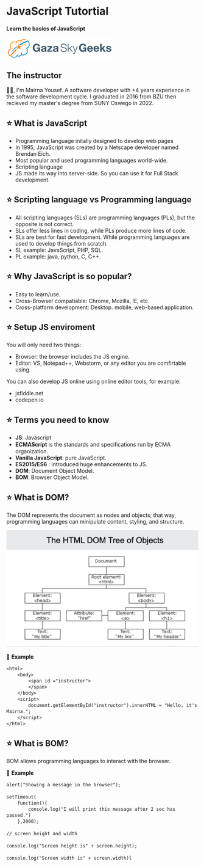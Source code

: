 # JavaScript Tutortial
#### Learn the basics of JavaScript


![GSG](/Day1/assets/gsk.png)

##  The instructor 
 👋🏼, I'm Mairna Yousef. A software developer with +4 years experience in the software development cycle. I graduated in 2016 from BZU then recieved my master's degree from SUNY Oswego in 2022. 

## ⭐️ What is JavaScript
* Programming language initally designed to develop web pages
* In 1995, JavaScript was created by a Netscape developer named Brendan Eich.
* Most popular and used programming languages world-wide.
* Scripting language
* JS made its way into server-side. So you can use it for Full Stack development. 

## ⭐️ Scripting language vs Programming language
* All scripting languages (SLs) are programming languages (PLs), but the opposite is not correct.
* SLs offer less lines in coding, while PLs produce more lines of code.
* SLs are best for fast development. While programming languages are used to develop things from scratch.
*  SL example: JavaScript, PHP, SQL. 
* PL example: java, python, C, C++.


## ⭐️ Why JavaScript is so popular?

* Easy to learn/use.
* Cross-Browser compatiable: Chrome, Mozilla, IE, etc.
* Cross-platform development: Desktop. mobile, web-based application. 

## ⭐️ Setup JS enviroment
You will only need two things:
* Browser: the browser includes the JS engine.
* Editor: VS, Notepad++, Webstorm, or any editor you are comfirtable using. 

You can also develop JS online using online editor tools, for example: 
* jsfiddle.net
* codepen.io

## ⭐️ Terms you need to know 
* **JS**: Javascript
* **ECMAScript** is the standards and speciﬁcations run by ECMA organization.
* **Vanilla JavaScript**: pure JavaScript.
* **ES2015/ES6** : introduced huge enhancements to JS.
* **DOM**: Document Object Model.
* **BOM**: Browser Object Model.


## ⭐️ What is DOM?
The DOM represents the document as nodes and objects; that way, programming languages can minipulate content, styling, and structure. 

![DOM](/Day1/assets/dom.png)

📝 **Example**
```
<html>
    <body>
        <span id ="instructor">
        </span>
    </body>
    <script>
        document.getElementById("instructor").innerHTML = "Hello, it's Mairna.";
    </script>
</html>

```


## ⭐️ What is BOM?
BOM allows programming languages to interact with the browser. 

📝 **Example**
```
alert("Showing a message in the browser");

setTimeout(  
    function(){  
        console.log("I will print this message after 2 sec has passed.")
    },2000);  

// screen height and width

console.log("Screen height is" + screen.height);

console.log("Screen width is" + screen.width)l

```













